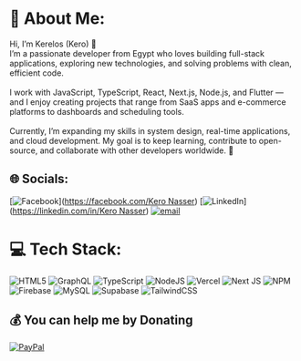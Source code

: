 # 💫 About Me:
Hi, I’m Kerelos (Kero) 👋  <br>I’m a passionate developer from Egypt who loves building full-stack applications, exploring new technologies, and solving problems with clean, efficient code.  <br><br>I work with JavaScript, TypeScript, React, Next.js, Node.js, and Flutter — and I enjoy creating projects that range from SaaS apps and e-commerce platforms to dashboards and scheduling tools.  <br><br>Currently, I’m expanding my skills in system design, real-time applications, and cloud development. My goal is to keep learning, contribute to open-source, and collaborate with other developers worldwide. 🚀<br>


## 🌐 Socials:
[![Facebook](https://img.shields.io/badge/Facebook-%231877F2.svg?logo=Facebook&logoColor=white)]([https://facebook.com/Kero Nasser](https://www.facebook.com/kero.nasser.329325)) [![LinkedIn](https://img.shields.io/badge/LinkedIn-%230077B5.svg?logo=linkedin&logoColor=white)]([https://linkedin.com/in/Kero Nasser](https://www.linkedin.com/in/kero-nasser-608298294/)) [![email](https://img.shields.io/badge/Email-D14836?logo=gmail&logoColor=white)](mailto:keronaser2030@gmail.com) 

# 💻 Tech Stack:
![HTML5](https://img.shields.io/badge/html5-%23E34F26.svg?style=for-the-badge&logo=html5&logoColor=white) ![GraphQL](https://img.shields.io/badge/-GraphQL-E10098?style=for-the-badge&logo=graphql&logoColor=white) ![TypeScript](https://img.shields.io/badge/typescript-%23007ACC.svg?style=for-the-badge&logo=typescript&logoColor=white) ![NodeJS](https://img.shields.io/badge/node.js-6DA55F?style=for-the-badge&logo=node.js&logoColor=white) ![Vercel](https://img.shields.io/badge/vercel-%23000000.svg?style=for-the-badge&logo=vercel&logoColor=white) ![Next JS](https://img.shields.io/badge/Next-black?style=for-the-badge&logo=next.js&logoColor=white) ![NPM](https://img.shields.io/badge/NPM-%23CB3837.svg?style=for-the-badge&logo=npm&logoColor=white) ![Firebase](https://img.shields.io/badge/firebase-a08021?style=for-the-badge&logo=firebase&logoColor=ffcd34) ![MySQL](https://img.shields.io/badge/mysql-4479A1.svg?style=for-the-badge&logo=mysql&logoColor=white) ![Supabase](https://img.shields.io/badge/Supabase-3ECF8E?style=for-the-badge&logo=supabase&logoColor=white) ![TailwindCSS](https://img.shields.io/badge/tailwindcss-%2338B2AC.svg?style=for-the-badge&logo=tailwind-css&logoColor=white)

  ## 💰 You can help me by Donating
  [![PayPal](https://img.shields.io/badge/PayPal-00457C?style=for-the-badge&logo=paypal&logoColor=white)](https://paypal.me/@Kero573) 

  
<!-- Proudly created with GPRM ( https://gprm.itsvg.in ) -->
